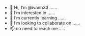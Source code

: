 - 👋 Hi, I’m @ivanh33 ......
- 👀 I’m interested in ......
- 🌱 I’m currently learning ......
- 💞️ I’m looking to collaborate on ......
- 📫 no need to reach me .....


<!---
ivanh33/ivanh33 is a ✨ special ✨ repository because its `README.md` (this file) appears on your GitHub profile.
You can click the Preview link to take a look at your changes.
--->
